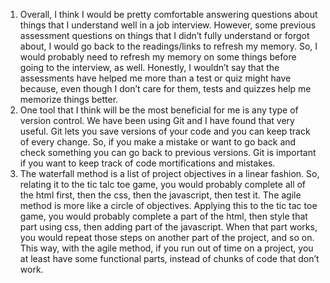 1. Overall, I think I would be pretty comfortable answering questions about things that I understand well in a job interview. However, some previous assessment questions on things that I didn’t fully understand or forgot about, I would go back to the readings/links to refresh my memory. So, I would probably need to refresh my memory on some things before going to the interview, as well. Honestly, I wouldn’t say that the assessments have helped me more than a test or quiz might have because, even though I don’t care for them, tests and quizzes help me memorize things better.
2. One tool that I think will be the most beneficial for me is any type of version control. We have been using Git and I have found that very useful. Git lets you save versions of your code and you can keep track of every change. So, if you make a mistake or want to go back and check something you can go back to previous versions. Git is important if you want to keep track of code mortifications and mistakes.
3. The waterfall method is a list of project objectives in a linear fashion. So, relating it to the tic talc toe game, you would probably complete all of the html first, then the css, then the javascript, then test it. The agile method is more like a circle of objectives. Applying this to the tic tac toe game, you would probably complete a part of the html, then style that part using css, then adding part of the javascript. When that part works, you would repeat those steps on another part of the project, and so on. This way, with the agile method, if you run out of time on a project, you at least have some functional parts, instead of chunks of code that don’t work.
